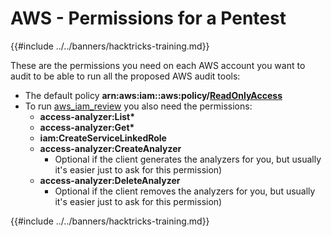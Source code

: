 # AWS - Permissions for a Pentest

{{#include ../../banners/hacktricks-training.md}}

These are the permissions you need on each AWS account you want to audit to be able to run all the proposed AWS audit tools:

- The default policy **arn:aws:iam::aws:policy/**[**ReadOnlyAccess**](https://us-east-1.console.aws.amazon.com/iam/home#/policies/arn:aws:iam::aws:policy/ReadOnlyAccess)
- To run [aws_iam_review](https://github.com/carlospolop/aws_iam_review) you also need the permissions:
  - **access-analyzer:List\***
  - **access-analyzer:Get\***
  - **iam:CreateServiceLinkedRole**
  - **access-analyzer:CreateAnalyzer**
    - Optional if the client generates the analyzers for you, but usually it's easier just to ask for this permission)
  - **access-analyzer:DeleteAnalyzer**
    - Optional if the client removes the analyzers for you, but usually it's easier just to ask for this permission)

{{#include ../../banners/hacktricks-training.md}}
